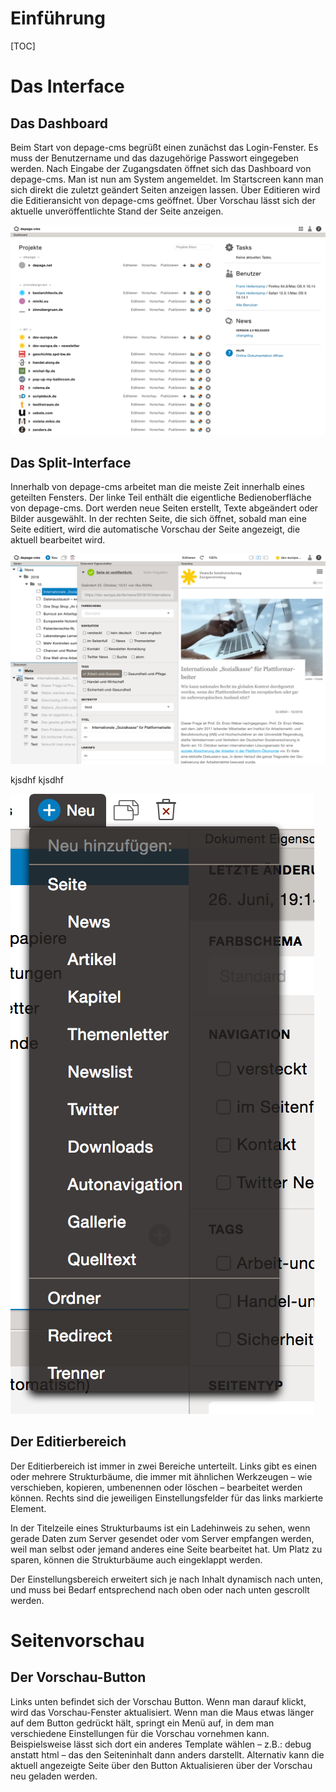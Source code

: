 Einführung
==========

[TOC]

Das Interface
=============

Das Dashboard
-------------

Beim Start von depage-cms begrüßt einen zunächst das Login-Fenster. Es muss der Benutzername und das dazugehörige Passwort eingegeben werden. Nach Eingabe der Zugangsdaten öffnet sich das Dashboard von depage-cms. Man ist nun am System angemeldet.
Im Startscreen kann man sich direkt die zuletzt geändert Seiten anzeigen lassen. Über Editieren wird die Editieransicht von depage-cms geöffnet. Über Vorschau lässt sich der aktuelle unveröffentlichte Stand der Seite anzeigen.

![Dashboard](images/dashboard.png "Das Dashboard mit der Übersicht der Projekte")

Das Split-Interface
-------------------

Innerhalb von depage-cms arbeitet man die meiste Zeit innerhalb eines geteilten Fensters. Der linke Teil enthält die eigentliche Bedienoberfläche von depage-cms. Dort werden neue Seiten erstellt, Texte abgeändert oder Bilder ausgewählt. In der rechten Seite, die sich öffnet, sobald man eine Seite editiert, wird die automatische Vorschau der Seite angezeigt, die aktuell bearbeitet wird.

![Das Split Interface](images/split-interface.png "Das Split-Interface")

kjsdhf kjsdhf

![Caption Das Split Interface](images/menu-new.png "Das Menu zum Erstellen neuer Elemente")


Der Editierbereich
------------------

Der Editierbereich ist immer in zwei Bereiche unterteilt. Links gibt es einen oder mehrere Strukturbäume, die immer mit ähnlichen Werkzeugen – wie verschieben, kopieren, umbenennen oder löschen – bearbeitet werden können. Rechts sind die jeweiligen Einstellungsfelder für das links markierte Element.

In der Titelzeile eines Strukturbaums ist ein Ladehinweis zu sehen, wenn gerade Daten zum
Server gesendet oder vom Server empfangen werden, weil man selbst oder jemand anderes eine Seite bearbeitet hat. Um Platz zu sparen, können die Strukturbäume auch eingeklappt werden.

Der Einstellungsbereich erweitert sich je nach Inhalt dynamisch nach unten, und muss bei Bedarf entsprechend nach oben oder nach unten gescrollt werden.


Seitenvorschau
==============

Der Vorschau-Button
-------------------

Links unten befindet sich der Vorschau Button. Wenn man darauf klickt, wird das Vorschau-Fenster aktualisiert.
Wenn man die Maus etwas länger auf dem Button gedrückt hält, springt ein Menü auf, in dem man verschiedene Einstellungen für die Vorschau vornehmen kann.
Beispielsweise lässt sich dort ein anderes Template wählen – z.B.: debug anstatt html – das den Seiteninhalt dann anders darstellt.
Alternativ kann die aktuell angezeigte Seite über den Button Aktualisieren über der Vorschau neu geladen werden.

